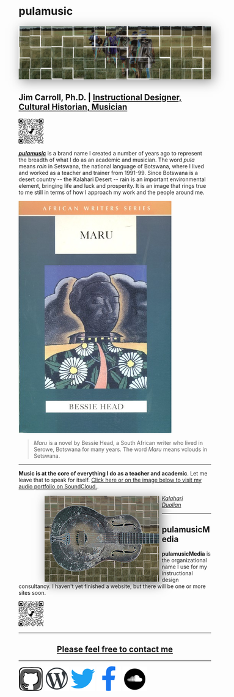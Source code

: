 # pulamusic

<img src="assets/Walking-Central-Kalahari-solarized-tiles-strip.png" alt="Walking through the Central Kalahari Game Reserve" style="margin: 0.2em auto; box-shadow: 0.4em 0.4em 2em rgba(45, 45, 45, 0.5);" class="feature-img">

## Jim Carroll, Ph.D. | [Instructional Designer, Cultural Historian, Musician](https://github.com/pulamusic)

![pulamusic qr code](assets/qrcode_github.com_pulamusic-65x65.png)

[***pulamusic***](pulamusic.com) is a brand name I created a number of years ago to represent the breadth of what I do as an academic and musician. The word *pula* means *rain* in Setswana, the national language of Botswana, where I lived and worked as a teacher and trainer from 1991-99. Since Botswana is a desert country -- the Kalahari Desert -- rain is an important environmental element, bringing life and luck and prosperity. It is an image that rings true to me still in terms of how I approach my work and the people around me.

![*Maru* is a novel by Bessie Head, a South African writer who lived in Serowe, Botswana for many years. The word *Maru* means vclouds in Setswana.](assets/Maru-cover-sm.jpg)
>*Maru* is a novel by Bessie Head, a South African writer who lived in Serowe, Botswana for many years. The word *Maru* means vclouds in Setswana.

---

**Music is at the core of everything I do as a teacher and academic**. Let me leave that to speak for itself. [Click here or on the image below to visit my audio portfolio on SoundCloud.](https://soundcloud.com/pulamusic).

<figure>
  <a href="https://soundcloud.com/pulamusic" target="_blank">
    <img src="assets/kalahari-duolian-thumbnail.png" alt="Kalahari Duolian" align="left" style="margin: 0.2em 0.5em 0.2em 2em; box-shadow: 0.4em 0.4em 2em rgba(45, 45, 45, 0.6);" class="soundcloud-img">
  </a>
  <figcaption><a href="https://soundcloud.com/pulamusic/dust-my-broom" target="_blank"><em>Kalahari Duolian</em></a></figcaption>
</figure>

---

## pulamusicMedia

**pulamusicMedia** is the organizational name I use for my instructional design consultancy. I haven't yet finished a website, but there will be one or more sites soon.

![pulamusicMedia](assets/qrcode_github.com_pulamusicMedia-65x65.png)

---

<a href="mailto:contact@pulamusic.com"><h2 align="center">Please feel free to contact me</h2></a>

---

[![GitHub](assets/github_alt_icon_64px.png)](https://pulamusic.github.io)
[![Wordpress](assets/wordpress_icon_64px.png)](https://pulablog.com/)
[![Twitter](assets/twitter_icon_64px.png)](https://twitter.com/pulamusic)
[![Facebook](assets/facebook_icon_64px.png)](https://www.facebook.com/PulaBlog)
[![Soundcloud](assets/soundcloud_icon_64px.png)](https://soundcloud.com/pulamusic)
